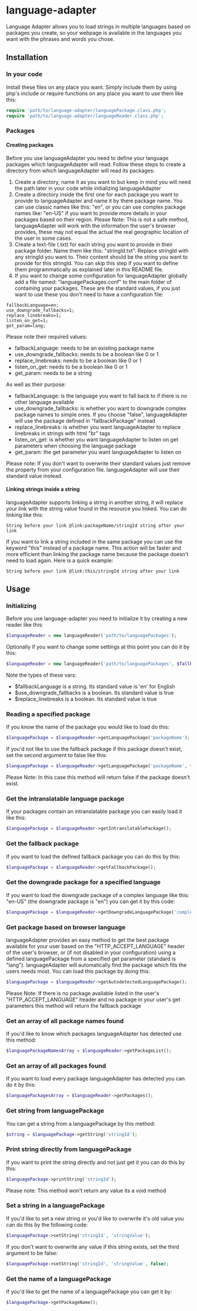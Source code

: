 # language-adapter
Language Adapter allows you to load strings in multiple languages based on packages you create, so your webpage is available in the languages you want with the phrases and words you chose.

## Installation
### In your code
Install these files on any place you want. Simply include them by using php's include or require functions on any place you want to use them like this:

```php
require 'path/to/language-adapter/languagePackage.class.php';
require 'path/to/language-adapter/languageReader.class.php';
```
### Packages
#### Creating packages
Before you use languageAdapter you need to define your language packages which languageAdapter will read. Follow these steps to create a directory from which languageAdapter will read its packages:
1. Create a directory, name it as you want to but keep in mind you will need the path later in your code while initializing languageAdapter
2. Create a directory inside the first one for each package you want to provide to languageAdapter and name it by there package name. You can use classic names like this: "en", or you can use complex package names like: "en-US" if you want to provide more details in your packages based on their region. Please Note: This is not a safe method, languageAdapter will work with the information the user's browser provides, these may not equal the actual the real geographic location of the user in some cases.
3. Create a text-file (.txt) for each string you want to provide in their package folder. Name them like this: "stringId.txt". Replace stringId with any stringId you want to. Their content should be the string you want to provide for this stringId. You can skip this step if you want to define them programmatically as explained later in this README file.
4. If you want to change some configuration for languageAdapter globally add a file named: "languagePackages.conf" to the main folder of containing your packages. These are the standard values, if you just want to use these you don't need to have a configuration file:
```
fallbackLanguage=en;
use_downgrade_fallbacks=1;
replace_linebreaks=1;
listen_on_get=1;
get_param=lang;
```
Please note their required values:
- fallbackLanguage: needs to be an existing package name
- use_downgrade_fallbacks: needs to be a boolean like 0 or 1
- replace_linebreaks: needs to be a boolean like 0 or 1
- listen_on_get: needs to be a boolean like 0 or 1
- get_param: needs to be a string

As well as their purpose:
- fallbackLanguage: is the language you want to fall back to if there is no other language available
- use_downgrade_fallbacks: is whether you want to downgrade complex package names to simple ones. If you choose "false", languageAdapter will use the package defined in "fallbackPackage" instead
- replace_linebreaks: is whether you want languageAdapter to replace linebreaks in strings with html "br" tags
- listen_on_get: is whether you want languageAdapter to listen on get parameters when choosing the language package
- get_param: the get parameter you want languageAdapter to listen on

Please note: If you don't want to overwrite their standard values just remove the property from your configuration file. languageAdapter will use their standard value instead.

#### Linking strings inside a string
languageAdapter supports linking a string in another string, it will replace your link with the string value found in the resource you linked. You can do linking like this:
```
String before your link @link:packageName/stringId string after your link
```

If you want to link a string included in the same package you can use the keyword "this" instead of a package name. This action will be faster and more efficient than linking the package name because the package doesn't need to load again. Here is a quick example:
```
String before your link @link:this/stringId string after your link
```

## Usage
### Initializing
Before you use language-adapter you need to initialize it by creating a new reader like this:

```php
$languageReader = new languageReader('path/to/languagePackages');
```

Optionally if you want to change some settings at this point you can do it by this:

```php
$languageReader = new languageReader('path/to/languagePackages', $fallbackLanguage, $use_downgrade_fallbacks, $replace_linebreaks);
```

Note the types of these vars:
- $fallbackLanguage is a string. Its standard value is 'en' for English
- $use_downgrade_fallbacks is a boolean. Its standard value is true
- $replace_linebreaks is a boolean. Its standard value is true

### Reading a specified package
If you know the name of the package you would like to load do this:

```php
$languagePackage = $languageReader->getLanguagePackage('packageName');
```

If you'd not like to use the fallback package if this package doesn't exist, set the second argument to false like this:
```php
$languagePackage = $languageReader->getLanguagePackage('packageName', false);
```

Please Note: In this case this method will return false if the package doesn't exist.

### Get the intranslatable language package
If your packages contain an intranslatable package you can easily load it like this:
```php
$languagePackage = $languageReader->getIntranslatablePackage();
```

### Get the fallback package
If you want to load the defined fallback package you can do this by this:
```php
$languagePackage = $languageReader->getFallbackPackage();
```

### Get the downgrade package for a specified language
If you want to load the downgrade package of a complex language like this: "en-US" (the downgrade package is "en") you can get it by this code:
```php
$languagePackage = $languageReader->getDowngradeLanguagePackage('complexLanguageName');
```

### Get package based on browser language
languageAdapter provides an easy method to get the best package available for your user based on the "HTTP_ACCEPT_LANGUAGE" header of the user's browser, or (if not disabled in your configuration) using a defined languagePackage from a specified get parameter (standard is "lang"). languageAdapter will automatically find the package which fits the users needs most. You can load this package by doing this:
```php
$languagePackage = $languageReader->getAutodetectedLanguagePackage();
```

Please Note: If there is no package available listed in the user's "HTTP_ACCEPT_LANGUAGE" header and no package in your user's get parameters this method will return the fallback package

### Get an array of all package names found
If you'd like to know which packages languageAdapter has detected use this method:
```php
$languagePackageNamesArray = $languageReader->getPackageList();
```

### Get an array of all packages found
If you want to load every package languageAdapter has detected you can do it by this:
```php
$languagePackagesArray = $languageReader->getPackages();
```

### Get string from languagePackage
You can get a string from a languagePackage by this method:
```php
$string = $languagePackage->getString('stringId');
```

### Print string directly from languagePackage
If you want to print the string directly and not just get it you can do this by this:
```php
$languagePackage->printString('stringId');
```

Please note: This method won't return any value its a void method

### Set a string in a languagePackage
If you'd like to set a new string or you'd like to overwrite it's old value you can do this by the following code:
```php
$languagePackage->setString('stringId', 'stringValue');
```
If you don't want to overwrite any value if this string exists, set the third argument to be false:
```php
$languagePackage->setString('stringId', 'stringValue', false);
```

### Get the name of a languagePackage
If you'd like to get the name of a languagePackage you can get it by:
```php
$languagePackage->getPackageName();
```
